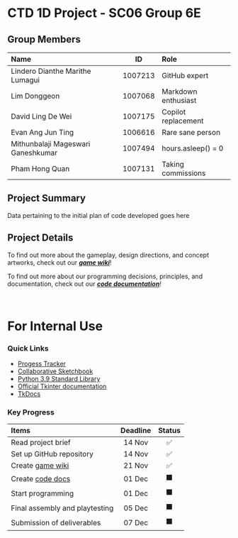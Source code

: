 # CTD 1D Project - SC06 Group 6E
## Group Members
| Name                               | ID      | Role                |
| :--------------------------------- | :-----: | :------------------ |
| Lindero Dianthe Marithe Lumagui    | 1007213 | GitHub expert       |
| Lim Donggeon                       | 1007068 | Markdown enthusiast |
| David Ling De Wei                  | 1007175 | Copilot replacement |
| Evan Ang Jun Ting                  | 1006616 | Rare sane person    |
| Mithunbalaji Mageswari Ganeshkumar | 1007494 | hours.asleep() = 0  |
| Pham Hong Quan                     | 1007131 | Taking commissions  |

## Project Summary
Data pertaining to the initial plan of code developed goes here

## Project Details
To find out more about the gameplay, design directions, and concept artworks, check out our [***game wiki***](Game_wiki.md)!

To find out more about our programming decisions, principles, and documentation, check out our [***code documentation***](Code_documentation.md)!

<br>

# For Internal Use
### Quick Links
- [Progess Tracker](https://sanalog.notion.site/889e31923ee34c17b81921d9106d6d3a?v=1e52cd7881d34aecbbef3fabb7da94b3)
- [Collaborative Sketchbook](https://magma.com/d/nsQyi1jE0h)
- [Python 3.9 Standard Library](https://docs.python.org/3.9/library/)
- [Official Tkinter documentation](https://docs.python.org/3/library/tk.html)
- [TkDocs](https://tkdocs.com/about.html)

### Key Progress 
| Items                                     | Deadline | Status |
| :-----------------------------------------| :------: | :----: |
| Read project brief                        | 14 Nov   | ✅
| Set up GitHub repository                  | 14 Nov   | ✅
| Create [game wiki](Game_wiki.md)          | 21 Nov   | ✅
| Create [code docs](Code_documentation.md) | 01 Dec   | ⬛
| Start programming                         | 01 Dec   | ⬛
| Final assembly and playtesting            | 05 Dec   | ⬛
| Submission of deliverables                | 07 Dec   | ⬛

